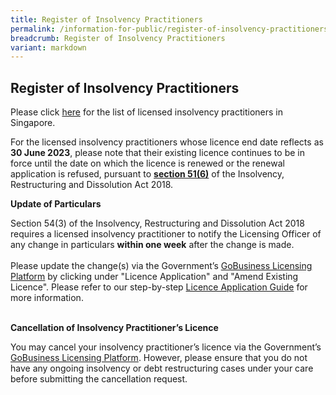 ```yaml
---
title: Register of Insolvency Practitioners
permalink: /information-for-public/register-of-insolvency-practitioners/
breadcrumb: Register of Insolvency Practitioners
variant: markdown
---
```

**Register of Insolvency Practitioners**<br>
---
Please click 
<a href="/files/register_of_licensed_insolvency_practitioners_2023_12_01.pdf" target="_blank">here</a> for the list of licensed insolvency practitioners in Singapore.
<br>

For the licensed insolvency practitioners whose licence end date reflects as **30 June 2023**, please note that their existing licence continues to be in force until the date on which the licence is renewed or the renewal application is refused, pursuant to <a href="https://sso.agc.gov.sg/Act/IRDA2018?ValidDate=20220630&amp;ProvIds=pr51-#pr51-" target="_blank">**section 51(6)**</a> of the Insolvency, Restructuring and Dissolution Act 2018.

**Update of Particulars**<br>

Section 54(3) of the Insolvency, Restructuring and Dissolution Act 2018 requires a licensed insolvency practitioner to notify the Licensing Officer of any change in particulars **within one week** after the change is made.
<br><br>
Please update the change(s) via the Government’s <a href="https://www.gobusiness.gov.sg/licences" target="_blank">GoBusiness Licensing Platform</a> by clicking under "Licence Application" and "Amend Existing Licence". Please refer to our step-by-step <a href="/files/20200706 Licence Application Guide for Insolvency Practitioners.pdf" target="_blank">Licence Application Guide</a> for more information.
<br><br>

**Cancellation of Insolvency Practitioner’s Licence**<br>

You may cancel your insolvency practitioner’s licence via the Government’s <a href="https://www.gobusiness.gov.sg/licences" target="_blank">GoBusiness Licensing Platform</a>. However, please ensure that you do not have any ongoing insolvency or debt restructuring cases under your care before submitting the cancellation request.
<br>